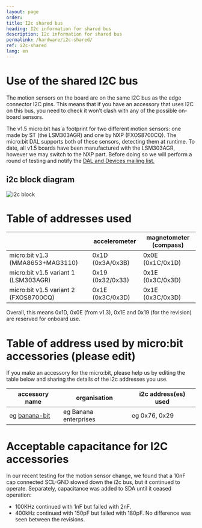 ```yaml
---
layout: page
order:
title: I2c shared bus
heading: I2c information for shared bus
description: I2c information for shared bus
permalink: /hardware/i2c-shared/
ref: i2c-shared
lang: en
---
```


# Use of the shared I2C bus

The motion sensors on the board are on the same I2C bus as the edge connector I2C pins. This means that if you have an accessory that uses I2C on this bus, you need to check it won’t clash with any of the possible on-board sensors.

The v1.5 micro:bit has a footprint for two different motion sensors: one made by ST (the LSM303AGR) and one by NXP (FXOS8700CQ). The micro:bit DAL supports both of these sensors, detecting them at runtime. To date, all v1.5 boards have been manufactured with the LSM303AGR, however we may switch to the NXP part. Before doing so we will perform a round of testing and notify the [DAL and Devices mailing list.](http://eepurl.com/dyRx-v)

## i2c block diagram
![i2c block](/docs/hardware/assets/i2c-block.svg)


# Table of addresses used

|                     | accelerometer    | magnetometer (compass) |
|---------------------|------------------|------------------------|
| micro:bit v1.3 (MMA8653+MAG3110) | 0x1D (0x3A/0x3B) | 0x0E (0x1C/0x1D) |
| micro:bit v1.5 variant 1 (LSM303AGR) | 0x19 (0x32/0x33) | 0x1E (0x3C/0x3D)  |
| micro:bit v1.5 variant 2 (FXOS8700CQ) | 0x1E (0x3C/0x3D) | 0x1E (0x3C/0x3D) |

Overall, this means 0x1D, 0x0E (from v1.3), 0x1E and 0x19 (for the revision) are reserved for onboard use.

# Table of address used by micro:bit accessories (please edit)
If you make an accessory for the micro:bit, please help us by editing the table below and sharing the details of the i2c addresses you use.

| accessory name | organisation | i2c address(es) used | 
|----------------|--------------|-----------------------|
| eg [banana-bit]()|eg Banana enterprises | eg 0x76, 0x29 |


# Acceptable capacitance for I2C accessories

In our recent testing for the motion sensor change, we found that a 10nF cap connected SCL-GND slowed down the i2c bus, but it continued to operate. Separately, capacitance was added to SDA until it ceased operation:
- 100KHz continued with 1nF but failed with 2nF.
- 400kHz continued with 150pF but failed with 180pF.
No difference was seen between the revisions.
